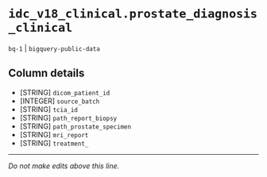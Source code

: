 # `idc_v18_clinical.prostate_diagnosis_clinical`
`bq-1` | `bigquery-public-data`

## Column details
* [STRING]    `dicom_patient_id`
* [INTEGER]   `source_batch`
* [STRING]    `tcia_id`
* [STRING]    `path_report_biopsy`
* [STRING]    `path_prostate_specimen`
* [STRING]    `mri_report`
* [STRING]    `treatment_`

-------------------------------------------------------------------------------
*Do not make edits above this line.*
